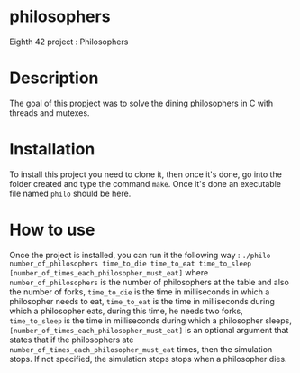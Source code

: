# philosophers
Eighth 42 project : Philosophers

# Description
The goal of this propject was to solve the dining philosophers in C with threads and mutexes.

# Installation
To install this project you need to clone it, then once it's done, go into the folder created and type the command `make`. Once it's done an executable file named `philo` should be here.

# How to use
Once the project is installed, you can run it the following way : `./philo number_of_philosophers time_to_die time_to_eat time_to_sleep [number_of_times_each_philosopher_must_eat]`
where 
`number_of_philosophers` is the number of philosophers at the table and also the number of forks,
`time_to_die` is the time in milliseconds in which a philosopher needs to eat,
`time_to_eat` is the time in milliseconds during which a philosopher eats, during this time, he needs two forks,
`time_to_sleep` is the time in milliseconds during which a philosopher sleeps,
`[number_of_times_each_philosopher_must_eat]` is an optional argument that states that if the philosophers ate `number_of_times_each_philosopher_must_eat` times, then the simulation stops. If not specified, the simulation stops stops when a philosopher dies.
